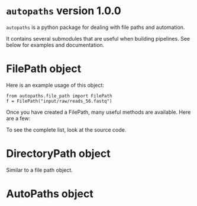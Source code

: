 # `autopaths` version 1.0.0

`autopaths` is a python package for dealing with file paths and automation.

It contains several submodules that are useful when building pipelines. See below for examples and documentation.

# FilePath object

Here is an example usage of this object:

    from autopaths.file_path import FilePath
    f = FilePath("input/raw/reads_56.fastq")

Once you have created a FilePath, many useful methods are available. Here are a few:


To see the complete list, look at the source code.

# DirectoryPath object

Similar to a file path object.

# AutoPaths object
